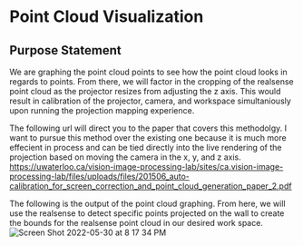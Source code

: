 # Point Cloud Visualization

## Purpose Statement
We are graphing the point cloud points to see how the point cloud looks in regards to points. 
From there, we will factor in the cropping of the realsense point cloud as the projector resizes 
from adjusting the z axis. This would result in calibration of the projector, camera, and 
workspace simultaniously upon running the projection mapping experience.

The following url will direct you to the paper that covers this methodolgy. I want to pursue this method
over the existing one because it is much more effecient in process and can be tied directly into the live 
rendering of the projection based on moving the camera in the x, y, and z axis.
https://uwaterloo.ca/vision-image-processing-lab/sites/ca.vision-image-processing-lab/files/uploads/files/201506_auto-calibration_for_screen_correction_and_point_cloud_generation_paper_2.pdf

The following is the output of the point cloud graphing. From here, we will use the realsense to detect specific points projected on the wall to create the bounds for the realsense point cloud in our desired work space. 
![Screen Shot 2022-05-30 at 8 17 34 PM](https://user-images.githubusercontent.com/81708456/171070448-380c02b9-25b3-4dfb-a72a-51ac23c07a44.png)
